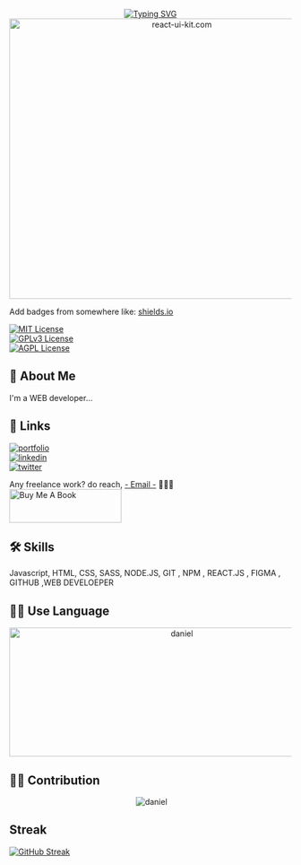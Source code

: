 
<p align="center">
<a href="https://git.io/typing-svg"><img src="https://readme-typing-svg.herokuapp.com?font=Fira+Code&weight=900&size=39&pause=1000&color=6CF75B&center=true&width=435&lines=I+am+Luntras+Daniel+;Web+Developer" alt="Typing SVG" /></a>
<br>
  
  
  
  
  
  
<img src="https://camo.githubusercontent.com/992babdffd8c74a1502de375fbdf7e4d54773242/68747470733a2f2f6d656469612e67697068792e636f6d2f6d656469612f53576f536b4e36447854737a71494b4571762f67697068792e676966" alt="react-ui-kit.com" height="500" width="600" />
<br>


Add badges from somewhere like: [shields.io](https://shields.io/)

[![MIT License](https://img.shields.io/badge/License-MIT-green.svg)](https://choosealicense.com/licenses/mit/)<br>
[![GPLv3 License](https://img.shields.io/badge/License-GPL%20v3-yellow.svg)](https://opensource.org/licenses/)<br>
[![AGPL License](https://img.shields.io/badge/license-AGPL-blue.svg)](http://www.gnu.org/licenses/agpl-3.0)<br>

  
## 🚀 About Me
I'm a WEB developer...

## 🔗 Links
  
[![portfolio](https://img.shields.io/badge/my_portfolio-000?style=for-the-badge&logo=ko-fi&logoColor=white)](https://katherineoelsner.com/)<br>
[![linkedin](https://img.shields.io/badge/linkedin-0A66C2?style=for-the-badge&logo=linkedin&logoColor=white)](https://www.linkedin.com/)<br>
[![twitter](https://img.shields.io/badge/twitter-1DA1F2?style=for-the-badge&logo=twitter&logoColor=white)](https://twitter.com/)<br>

  Any freelance work? do reach, [- Email -](danielluntras3@gmail.com) 👨🏽‍💻
  <br>
<a href="https://www.buymeacoffee.com/luntrasdani" target="_blank"><img src="https://helloimjessa.files.wordpress.com/2021/06/bmc-button.png" alt="Buy Me A Book" width="200" height="60"></a>


                                                           
  
<p align="left">

 ## 🛠 Skills
Javascript, HTML, CSS, SASS, NODE.JS, GIT , NPM , REACT.JS , FIGMA , GITHUB ,WEB DEVELOEPER

  
  

</p>

#### 





## 🙌🏽 Use Language
<p align="center"  ><img height="230"  width="600" src="https://github-readme-stats.vercel.app/api/top-langs/?username=DANIELluntras&layout=compact&hide=html" alt="daniel"/></p>


## 🫶🏽 Contribution

<p align="center">&nbsp;<img  src="https://github-readme-stats.vercel.app/api?username=DANIELluntras&show_icons=true" alt="daniel"/>

</p>


## Streak
<p align="center">
  
  
[![GitHub Streak](https://streak-stats.demolab.com?user=DANIELluntras&theme=dark&border_radius=5.4&date_format=j%2Fn%5B%2FY%5D&type=png)](https://git.io/streak-stats)
  
  
  
</p>



